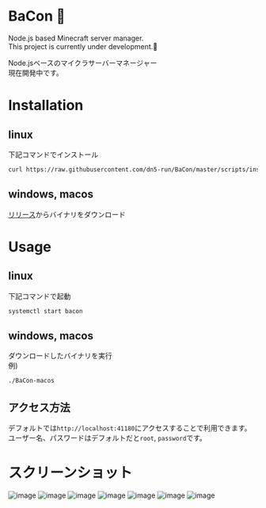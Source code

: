 # BaCon 🥓
Node.js based Minecraft server manager.  
This project is currently under development.🚧  

Node.jsベースのマイクラサーバーマネージャー  
現在開発中です。  

# Installation
## linux
下記コマンドでインストール
```bash
curl https://raw.githubusercontent.com/dn5-run/BaCon/master/scripts/install.sh | bash
```
## windows, macos
[リリース]("https://github.com/dn5-run/BaCon/releases/latest")からバイナリをダウンロード

# Usage
## linux
下記コマンドで起動
```bash
systemctl start bacon
```

## windows, macos
ダウンロードしたバイナリを実行  
例)
```bash
./BaCon-macos
```

## アクセス方法
デフォルトでは`http://localhost:41180`にアクセスすることで利用できます。  
ユーザー名、パスワードはデフォルトだと`root`, `password`です。

# スクリーンショット
![image](https://user-images.githubusercontent.com/71378929/159188750-95e9d786-55e8-47aa-9df8-1ef39750a398.png)
![image](https://user-images.githubusercontent.com/71378929/159188781-070a305e-9f8d-44f3-a12a-14d9a691e8ee.png)
![image](https://user-images.githubusercontent.com/71378929/159188791-c1513438-e2b1-44df-b83f-a9c3ea5acf43.png)
![image](https://user-images.githubusercontent.com/71378929/159188810-883eb133-faa4-486e-b0a7-2d7db79423bc.png)
![image](https://user-images.githubusercontent.com/71378929/159188815-9a8400c8-533b-4a45-b79e-38c0595ee854.png)
![image](https://user-images.githubusercontent.com/71378929/159188823-6b9b41b9-e89e-45a1-99b5-81b2f802e597.png)
![image](https://user-images.githubusercontent.com/71378929/159188833-eab809d7-51d7-4d63-acd4-9c0a3fb75e2c.png)
